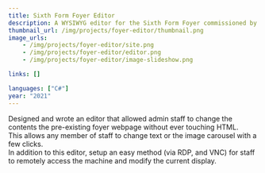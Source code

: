 ```yaml
---
title: Sixth Form Foyer Editor
description: A WYSIWYG editor for the Sixth Form Foyer commissioned by the head of Sixth Form
thumbnail_url: /img/projects/foyer-editor/thumbnail.png
image_urls: 
    - /img/projects/foyer-editor/site.png
    - /img/projects/foyer-editor/editor.png
    - /img/projects/foyer-editor/image-slideshow.png

links: []

languages: ["C#"]
year: "2021"
---
```

Designed and wrote an editor that allowed admin staff to change the contents the pre-existing foyer webpage without ever touching HTML.<br />This allows any member of staff to change text or the image carousel with a few clicks.<br />In addition to this editor, setup an easy method (via RDP, and VNC) for staff to remotely access the machine and modify the current display.